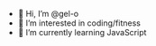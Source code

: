 - 👋 Hi, I’m @gel-o
- 👀 I’m interested in coding/fitness
- 🌱 I’m currently learning JavaScript

<!---
gel-o/gel-o is a ✨ special ✨ repository because its `README.md` (this file) appears on your GitHub profile.
You can click the Preview link to take a look at your changes.
--->
